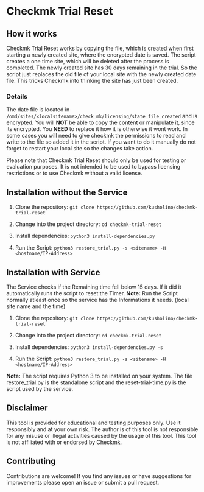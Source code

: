 # Checkmk Trial Reset

## How it works

Checkmk Trial Reset works by copying the file, which is created when first starting a newly created site, where the encrypted date is saved. The script creates a one time site, which will be deleted after the process is completed. The newly created site has 30 days remaining in the trial. So the script just replaces the old file of your local site with the newly created date file. This tricks Checkmk into thinking the site has just been created.

### Details
The date file is located in `/omd/sites/<localsitename>/check_mk/licensing/state_file_created` and is encrypted. You will **NOT** be able to copy the content or manipulate it, since its encrypted. You **NEED** to replace it how it is otherwise it wont work. In some cases you will need to give checkmk the permissions to read and write to the file so added it in the script. If you want to do it manually do not forget to restart your local site so the changes take action.

Please note that Checkmk Trial Reset should only be used for testing or evaluation purposes. It is not intended to be used to bypass licensing restrictions or to use Checkmk without a valid license.

## Installation without the Service
1. Clone the repository:
`git clone https://github.com/kusholino/checkmk-trial-reset`

2. Change into the project directory:
`cd checkmk-trial-reset`

3. Install dependencies:
`python3 install-dependencies.py`

4. Run the Script:
`python3 restore_trial.py -s <sitename> -H <hostname/IP-Address>`

## Installation with Service

The Service checks if the Remaining time fell below 15 days. If it did it automatically runs the script to reset the Timer.
**Note:** Run the Script normally atleast once so the service has the Informations it needs. (local site name and the time)

1. Clone the repository:
`git clone https://github.com/kusholino/checkmk-trial-reset`

2. Change into the project directory:
`cd checkmk-trial-reset`

3. Install dependencies:
`python3 install-dependencies.py -s`

4. Run the Script:
`python3 restore_trial.py -s <sitename> -H <hostname/IP-Address>`

**Note:** The script requires Python 3 to be installed on your system. The file restore_trial.py is the standalone script and the reset-trial-time.py is the script used by the service.


## Disclaimer

This tool is provided for educational and testing purposes only. Use it responsibly and at your own risk. The author is of this tool is not responsible for any misuse or illegal activities caused by the usage of this tool. This tool is not affiliated with or endorsed by Checkmk.

## Contributing

Contributions are welcome! If you find any issues or have suggestions for improvements please open an issue or submit a pull request.